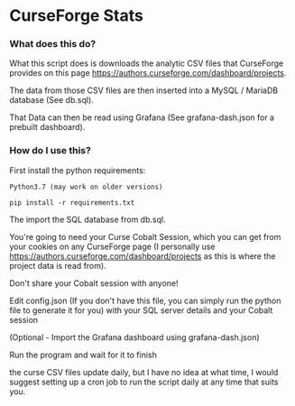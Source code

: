 # CurseForge Stats

### What does this do?

What this script does is downloads the analytic CSV files that CurseForge provides on this page https://authors.curseforge.com/dashboard/projects.

The data from those CSV files are then inserted into a MySQL / MariaDB database (See db.sql).

That Data can then be read using Grafana (See grafana-dash.json for a prebuilt dashboard).

### How do I use this?

First install the python requirements:

```
Python3.7 (may work on older versions)

pip install -r requirements.txt
```

The import the SQL database from db.sql.

You're going to need your Curse Cobalt Session, which you can get from your cookies on any CurseForge page (I personally use https://authors.curseforge.com/dashboard/projects as this is where the project data is read from).

Don't share your Cobalt session with anyone!

Edit config.json (If you don't have this file, you can simply run the python file to generate it for you) with your SQL server details and your Cobalt session

(Optional - Import the Grafana dashboard using grafana-dash.json)

Run the program and wait for it to finish

the curse CSV files update daily, but I have no idea at what time, I would suggest setting up a cron job to run the script daily at any time that suits you.
